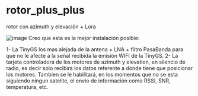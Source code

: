 # rotor_plus_plus
rotor con azimuth y elevación + Lora 

![image](https://user-images.githubusercontent.com/48222471/219963042-5a910ad9-36ba-454b-956b-77bf34b30299.png)
Creo que esta es la mejor instalación posible:

1- La TinyGS los mas alejada de la antena + LNA + filtro PasaBanda para que no le afecte a la señal recibida la emisión WIFI de la TinyGS.
2- La tarjeta controladora de los motores de azimuth y elevation, en silencio de radio, es decir solo recibira los datos referente a donde tiene que posicionar los motores. Tambien se le habilitará, en los momentos que no se esta siguiendo ningun satelite, el envio de información como RSSI, SNR, temperatura, etc.
